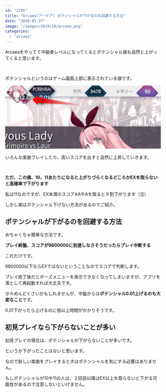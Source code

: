 ```yaml
---
id: "1245"
title: "Arcaea(アーケア) ポテンシャルが下がるのを回避する方法"
date: "2020-03-27"
image: "/images/2019/10/arcaea.png"
categories: 
  - "arcaea"
---
```


Arcaeaをやってて中級者レベルになってくるとポテンシャル値も自然と上がってくると思います。

 

ポテンシャルというのはゲーム画面上部に表示されている値です。

![](/images/2020/03/arcaea-pote.png)

いろんな楽曲プレイしたり、高いスコアを出すと自然に上昇していきます。

 

**ただ、この値、10、11あたりになると上がりづらくなるどころかEXを取らないと高確率で下がります**

私は11なのですが、EX未満のスコアAAやAを取ると９割下がります（泣）

しかし実はポテンシャル下げない方法があるのでご紹介。

## ポテンシャルが下がるのを回避する方法

めちゃくちゃ簡単な方法です。

**プレイ終盤、スコアが9800000に到達しなさそうだったらプレイ中断する**

これだけです。

9800000以下ならEXではないということなのでスコアで判断します。

プレイ終了後だとポーズメニューを表示できなくなってしまいますが、アプリを落として再起動すれば大丈夫です。

少々めんどくさいかもしれませんが、中盤からは**ポテンシャル0.01上げるのも大変なこと**です。

0.01下がったら上げるのに倍以上時間がかかりそうです。

## 初見プレイなら下がらないことが多い

初見プレイの場合は、ポテンシャルが下がらないことが多いです。

というか下がったことはないと思います。

なので新しい楽曲をプレイするときはポテンシャルを気にする必要はありません。

もしポテンシャルが10や11の人は、２回目以降はEX以上を取らないと下がる可能性があるので注意しないといけません。
